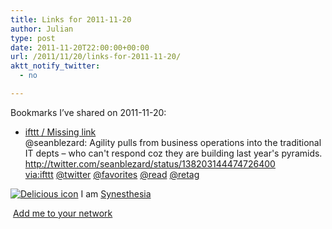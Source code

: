 ```yaml
---
title: Links for 2011-11-20
author: Julian
type: post
date: 2011-11-20T22:00:00+00:00
url: /2011/11/20/links-for-2011-11-20/
aktt_notify_twitter:
  - no

---
```

Bookmarks I&#8217;ve shared on 2011-11-20:

  * [ifttt / Missing link][1]  
    @seanblezard: Agility pulls from business operations into the traditional IT depts &#8211; who can't respond coz they are building last year's pyramids. http://twitter.com/seanblezard/status/138203144474726400  
    [via:ifttt][2]  [@twitter][3]  [@favorites][4]  [@read][5]  [@retag][6] 

<p class="deliciouslink">
  <a href="http://del.icio.us/synesthesia" title="See all my bookmarks on del.icio.us"><img src="https://www.synesthesia.co.uk/images/deliciousicon.jpg" alt="Delicious icon" /></a>&nbsp;I am <a href="http://del.icio.us/synesthesia" title="See all my bookmarks on del.icio.us">Synesthesia</a>
</p>

<p class="deliciouslink">
  <a href="http://del.icio.us/network?add=synesthesia" title="Add me to your del.icio.us network"><img src="https://www.synesthesia.co.uk/images/add.gif" alt="" /></a>&nbsp;<a href="http://del.icio.us/network?add=synesthesia" title="Add me to your del.icio.us network">Add me to your network</a>
</p>

 [1]: http://ifttt.com/missing_link?1321785896
 [2]: http://www.delicious.com/synesthesia/via%3Aifttt
 [3]: http://www.delicious.com/synesthesia/+%40twitter
 [4]: http://www.delicious.com/synesthesia/+%40favorites
 [5]: http://www.delicious.com/synesthesia/+%40read
 [6]: http://www.delicious.com/synesthesia/+%40retag